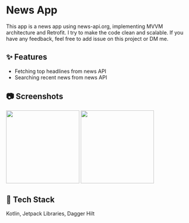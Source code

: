 # News App
This app is a news app using news-api.org, implementing MVVM architecture and Retrofit. I try to make the code clean and scalable. If you have any feedback, feel free to add issue on this project or DM me.

## ✨ Features
- Fetching top headlines from news API
- Searching recent news from news API

## 📷 Screenshots 
<img src="https://github.com/ahmrh/news-app/assets/79359426/536e19fb-199c-4c21-b79c-947355991eec" width="200" >
<img src="https://github.com/ahmrh/news-app/assets/79359426/5485936e-f7dc-46cf-b417-c094afe2195a" width="200" >

## 🤖 Tech Stack

Kotlin, Jetpack Libraries, Dagger Hilt
